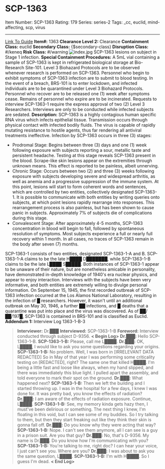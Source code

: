 # SCP-1363
Item Number: SCP-1363
Rating: 179
Series: series-2
Tags: _cc, euclid, mind-affecting, scp, virus

---

[Link To Guide](/anomaly-classification-system-guide)
**Item#:** 1363
**Clearance Level 2:** Clearance
**Containment Class:** euclid
**Secondary Class:** {$secondary-class}
**Disruption Class:** #/keneq
**Risk Class:** #/warning
![index.jpg](https://scp-wiki.wdfiles.com/local--files/scp-1363/index.jpg)
SCP-1363 lesions on subject in Stage 1 infection.
**Special Containment Procedures:** A 5mL vial containing a sample of SCP-1363 is kept in refrigerated biological storage at Bio-Research Site-101. Level 3 Biohazard Protocols are to be observed whenever research is performed on SCP-1363.
Personnel who begin to exhibit symptoms of SCP-1363 infection are to submit to blood testing. In the event of a breach, BRS-101 is to enter lockdown, and infected individuals are to be quarantined under Level 3 Biohazard Protocols. Personnel who recover are to be released one (1) week after symptoms cease. Remains of personnel who expire are to be incinerated.
Requests to interview SCP-1363-1 require the express approval of two (2) Level 3 Researchers. Interviews are only to be conducted while infected subjects are sedated.
**Description:** SCP-1363 is a highly contagious human specific RNA virus which infects epithelial tissue. Transmission occurs through physical contact with infected bodily fluids. The virus is capable of rapidly mutating resistance to hostile agents, thus far rendering all antiviral treatments ineffective.
Infection by SCP-1363 occurs in three (3) stages:
  * Prodromal Stage: Begins between three (3) days and one (1) week following exposure with subjects reporting a sour, metallic taste and persistent headache. Testing at this stage reveals SCP-1363 present in the blood. Scrape-like skin lesions appear on the extremities through unknown means. This effect is reported to be painless, albeit unnerving.
  * Chronic Stage: Occurs between two (2) and three (3) weeks following exposure with subjects developing severe and widespread arthritis, as well as anemia and a progressive suppression of the immune system. At this point, lesions will start to form coherent words and sentences, which are controlled by two entities, collectively designated SCP-1363-1. It is possible to communicate with both entities by writing queries onto subjects, at which point lesions rapidly rearrange into responses. This rearrangement process is also painless, but has been shown to cause panic in subjects. Approximately 7% of subjects die of complications during this stage.
  * Convalescent Stage: After approximately 4-5 months, SCP-1363 concentration in blood will begin to fall, followed by spontaneous resolution of symptoms. Most subjects experience a full or nearly full recovery within 1 month. In all cases, no traces of SCP-1363 remain in the body after seven (7) months.

SCP-1363-1 consists of two entities, designated SCP-1363-1-A and B. SCP-1363-1-A claims to be the late H████ D███████, while SCP-1363-1-B claims to be the late L████ S█████. Both instances of SCP-1363-1 appear to be unaware of their nature, but are nonetheless amicable in personality, have demonstrated in-depth knowledge of 1940's era nuclear physics, and appear to enjoy interaction. Interviews with the subjects have been very informative, and both entities are extremely willing to divulge personal information.
On September 15, 1945, the first recorded outbreak of SCP-1363 infection occurred at the Los Alamos National Laboratory, resulting in the infection of █ researchers. However, it wasn't until an additional outbreak on May 30, 1946, a further ██ infections, and █ deaths that a quarantine was put into place and the virus was discovered.
As of ██/██/197█, SCP-1363 is contained in BRS-101 and is classified as Euclid.
**Addendum 1:** Interview Log 1363-1-B-3
> **Interviewer:** Dr.███
> **Interviewed:** SCP-1363-1-B
> **Foreword:** Interview conducted through subject D-9356.
> **< Begin Log>**
> **Dr.███:** Hello SCP-1363-1-B.
> **SCP-1363-1-B:** Please, call me L████.
> **Dr.███:** OK, L████, I would like to ask you some questions regarding your origins.
> **SCP-1363-1-B:** No problem. Well, I was born in [IRRELEVANT DATA REDACTED] So in May of that year I was performing some criticality testing on [REDACTED], right? The same one that killed H████. I'm being a little fast and loose like always, when my hand slipped, and there was immediately this blue light. I pulled apart the assembly, and told everyone to mark their spot on the ground.
> **Dr.███:** What happened next?
> **SCP-1363-1-B:** Then we left the building and I started throwing up. I was in the hospital for a few days, I knew I was done for. It was pretty bad, you know the effects of radiation?
> **Dr.███:** I am aware of the effects of radiation exposure. Continue, L████.
> **SCP-1363-1-B:** See, my memory kinda gets hazy then, I must've been delirious or something. The next thing I knew, I'm floating in this void, but I can see some of my buddies. So I try talking to them, but then they start freaking out like they think their skin is gonna fall off.
> **Dr.███:** Do you know why they were acting that way?
> **SCP-1363-1-B:** Nope. I can't see them anymore, all I can see is a guy in a prison suit. Are you that guy?
> **Dr.███:** No, that's D-9356. My name is Dr.███. Do you know how I'm communicating with you?
> **SCP-1363-1-B:** You're talking to me, right doc? I can hear your voice, I just can't see you. Where are you?
> **Dr.███:** I was about to ask you the same question, L████.
> **SCP-1363-1-B:** I'm with H████. So I guess I'm dead.
> **< End Log>**